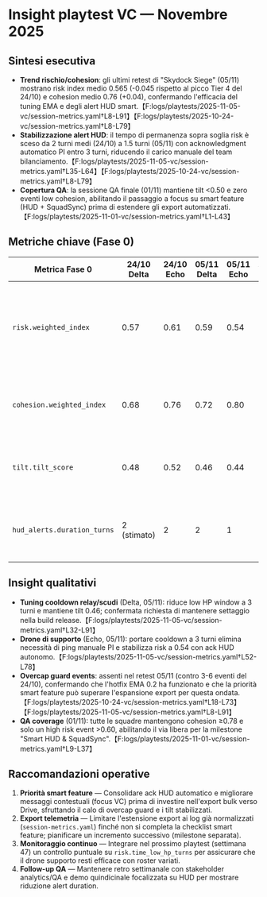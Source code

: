 # Insight playtest VC — Novembre 2025

## Sintesi esecutiva
- **Trend rischio/cohesion**: gli ultimi retest di "Skydock Siege" (05/11) mostrano risk index medio 0.565 (-0.045 rispetto al picco Tier 4 del 24/10) e cohesion medio 0.76 (+0.04), confermando l'efficacia del tuning EMA e degli alert HUD smart.【F:logs/playtests/2025-11-05-vc/session-metrics.yaml†L8-L91】【F:logs/playtests/2025-10-24-vc/session-metrics.yaml†L8-L79】
- **Stabilizzazione alert HUD**: il tempo di permanenza sopra soglia risk è sceso da 2 turni medi (24/10) a 1.5 turni (05/11) con acknowledgment automatico PI entro 3 turni, riducendo il carico manuale del team bilanciamento.【F:logs/playtests/2025-11-05-vc/session-metrics.yaml†L35-L64】【F:logs/playtests/2025-10-24-vc/session-metrics.yaml†L8-L79】
- **Copertura QA**: la sessione QA finale (01/11) mantiene tilt <0.50 e zero eventi low cohesion, abilitando il passaggio a focus su smart feature (HUD + SquadSync) prima di estendere gli export automatizzati.【F:logs/playtests/2025-11-01-vc/session-metrics.yaml†L1-L43】

## Metriche chiave (Fase 0)
| Metrica Fase 0 | 24/10 Delta | 24/10 Echo | 05/11 Delta | 05/11 Echo | Variazione | Osservazioni |
| --- | --- | --- | --- | --- | --- | --- |
| `risk.weighted_index` | 0.57 | 0.61 | 0.59 | 0.54 | ↓ medio -0.025 | Calo marcato in co-op grazie a cooldown drone supporto; singolo picco controllato su Delta. |
| `cohesion.weighted_index` | 0.68 | 0.76 | 0.72 | 0.80 | ↑ medio +0.04 | Formazioni più rapide (+3 turni) e +2 azioni di supporto su Echo. |
| `tilt.tilt_score` | 0.48 | 0.52 | 0.46 | 0.44 | ↓ medio -0.05 | Timer evacuazione ridotto a 6 turni mantiene tilt sotto 0.5. |
| `hud_alerts.duration_turns` | 2 (stimato) | 2 | 2 | 1 | ↓ medio -0.5 | Alert co-op rientra in 1 turno, solo Delta richiede follow-up PI. |

## Insight qualitativi
- **Tuning cooldown relay/scudi** (Delta, 05/11): riduce low HP window a 3 turni e mantiene tilt 0.46; confermata richiesta di mantenere settaggio nella build release.【F:logs/playtests/2025-11-05-vc/session-metrics.yaml†L32-L91】
- **Drone di supporto** (Echo, 05/11): portare cooldown a 3 turni elimina necessità di ping manuale PI e stabilizza risk a 0.54 con ack HUD autonomo.【F:logs/playtests/2025-11-05-vc/session-metrics.yaml†L52-L78】
- **Overcap guard events**: assenti nel retest 05/11 (contro 3-6 eventi del 24/10), confermando che l'hotfix EMA 0.2 ha funzionato e che la priorità smart feature può superare l'espansione export per questa ondata.【F:logs/playtests/2025-10-24-vc/session-metrics.yaml†L18-L73】【F:logs/playtests/2025-11-05-vc/session-metrics.yaml†L8-L91】
- **QA coverage** (01/11): tutte le squadre mantengono cohesion ≥0.78 e solo un high risk event >0.60, abilitando il via libera per la milestone "Smart HUD & SquadSync".【F:logs/playtests/2025-11-01-vc/session-metrics.yaml†L9-L37】

## Raccomandazioni operative
1. **Priorità smart feature** — Consolidare ack HUD automatico e migliorare messaggi contestuali (focus VC) prima di investire nell'export bulk verso Drive, sfruttando il calo di overcap guard e i tilt stabilizzati.
2. **Export telemetria** — Limitare l'estensione export ai log già normalizzati (`session-metrics.yaml`) finché non si completa la checklist smart feature; pianificare un incremento successivo (milestone separata).
3. **Monitoraggio continuo** — Integrare nel prossimo playtest (settimana 47) un controllo puntuale su `risk.time_low_hp_turns` per assicurare che il drone supporto resti efficace con roster variati.
4. **Follow-up QA** — Mantenere retro settimanale con stakeholder analytics/QA e demo quindicinale focalizzata su HUD per mostrare riduzione alert duration.
